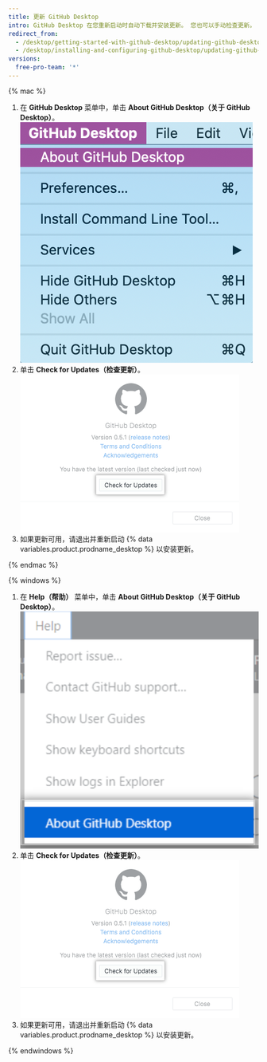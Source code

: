 ```yaml
---
title: 更新 GitHub Desktop
intro: GitHub Desktop 在您重新启动时自动下载并安装更新。 您也可以手动检查更新。
redirect_from:
  - /desktop/getting-started-with-github-desktop/updating-github-desktop
  - /desktop/installing-and-configuring-github-desktop/updating-github-desktop
versions:
  free-pro-team: '*'
---
```

{% mac %}

1. 在 **GitHub Desktop** 菜单中，单击 **About GitHub Desktop（关于 GitHub Desktop）**。 ![关于 GitHub Desktop 菜单选项](/assets/images/help/desktop/desktop-menu-about-desktop-mac.png)
2. 单击 **Check for Updates（检查更新）**。 ![检查更新按钮](/assets/images/help/desktop/check-for-updates.png)
3. 如果更新可用，请退出并重新启动 {% data variables.product.prodname_desktop %} 以安装更新。

{% endmac %}

{% windows %}

1. 在 **Help（帮助）** 菜单中，单击 **About GitHub Desktop（关于 GitHub Desktop）**。 ![关于 GitHub Desktop 菜单选项](/assets/images/help/desktop/help-about-desktop-win.png)
2. 单击 **Check for Updates（检查更新）**。 ![检查更新按钮](/assets/images/help/desktop/check-for-updates.png)
3. 如果更新可用，请退出并重新启动 {% data variables.product.prodname_desktop %} 以安装更新。

{% endwindows %}
